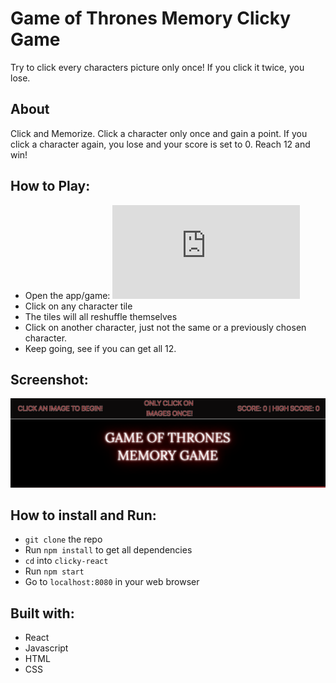 # Game of Thrones Memory Clicky Game
Try to click every characters picture only once! If you click it twice, you lose.

## About
Click and Memorize. Click a character only once and gain a point. If you click a character again, you lose and your score is set to 0. Reach 12 and win!

## How to Play:
- Open the app/game: ![Here](https://tgheadle1371.github.io/clicky-game/index.html)
- Click on any character tile
- The tiles will all reshuffle themselves
- Click on another character, just not the same or a previously chosen character.
- Keep going, see if you can get all 12.

## Screenshot:

![Screenshot of game](/src/images/ScreenShot.png)

## How to install and Run:
- `git clone` the repo
- Run `npm install` to get all dependencies
- `cd` into `clicky-react`
- Run `npm start`
- Go to `localhost:8080` in your web browser

## Built with:
- React
- Javascript
- HTML
- CSS